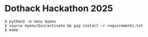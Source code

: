 # Dothack Hackathon 2025

```console
$ python3 -m venv myenv
$ source myenv/bin/activate && pip install -r requirements.txt
$ make
```